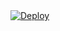 <a href="https://heroku.com/deploy?template=https://github.com/iniemin/amin">
  <img src="https://www.herokucdn.com/deploy/button.svg" alt="Deploy">
</a>
